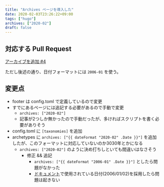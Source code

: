 ```yaml
---
title: "Archives ページを導入した"
date: 2020-02-03T23:26:22+09:00
tags: ["hugo"]
archives: ["2020-02"]
draft: false
---
```

## 対応する Pull Request
[アーカイブを追加 #4](https://github.com/tbsmcd/tbsmcd.github.io/pull/4/files)

ただし後述の通り、日付フォーマットには `2006-01` を使う。

## 変更点
- footer は config.toml で定義しているので変更
- すでにあるページには追記する必要があるので手動で変更
	- `archives: ["2020-02"]`
	- 記事が2つしか無かったので手動だったが、多ければスクリプトを書く必要がありそう
- config.toml に `[taxonomies]` を追加
- archetypes に `archives: ["{{ dateFormat "2020-02" .Date }}"]` を追加したが、このフォーマットに対応していないのか3030年とかになる
	- `archives: ["2020-02"]` のように決め打ちしといても間違いはなさそう
		- 修正 && 追記
			- `archives: ["{{ dateFormat "2006-01" .Date }}"]` としたら問題がなかった
			- [ドキュメント](https://gohugo.io/functions/format/)で使用されている日付(2006/01/02)を採用したら問題は起きない

